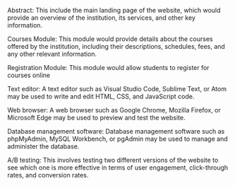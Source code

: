 Abstract:
      This include the main landing page of the website, which would provide an overview of the institution, its services, and other key information. 

Courses Module: 
      This module would provide details about the courses offered by the institution, including their descriptions, schedules, fees, and any other relevant information. 

Registration Module: 
      This module would allow students to register for courses online

Text editor: 
      A text editor such as Visual Studio Code, Sublime Text, or Atom may be used to write and edit HTML, CSS, and JavaScript code. 

Web browser:
      A web browser such as Google Chrome, Mozilla Firefox, or Microsoft Edge may be used to preview and test the website.   

Database management software:
      Database management software such as phpMyAdmin, MySQL Workbench, or pgAdmin may be used to manage and administer the database.
 
A/B testing: 
      This involves testing two different versions of the website to see which one is more effective in terms of user engagement, click-through rates, and conversion rates.      
